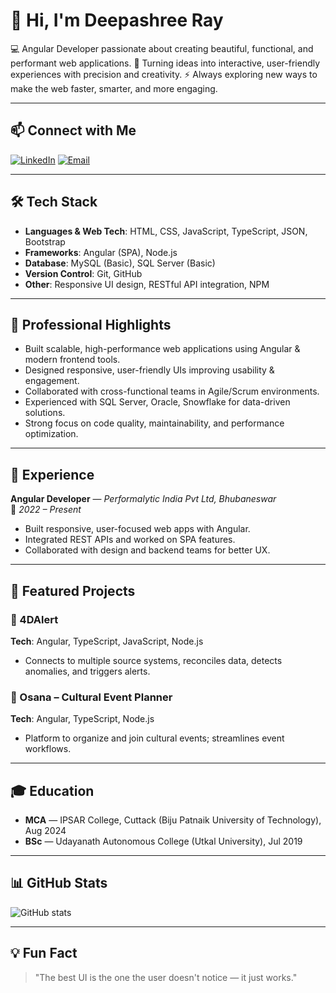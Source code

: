 # 👋 Hi, I'm Deepashree Ray

💻 Angular Developer passionate about creating beautiful, functional, and performant web applications.
🎯 Turning ideas into interactive, user-friendly experiences with precision and creativity.
⚡ Always exploring new ways to make the web faster, smarter, and more engaging.

---

## 📫 Connect with Me
[![LinkedIn](https://img.shields.io/badge/LinkedIn-blue?style=for-the-badge&logo=linkedin)](https://www.linkedin.com/in/deepashree-ray-b70196218/)
[![Email](https://img.shields.io/badge/Email-red?style=for-the-badge&logo=gmail&logoColor=white)](mailto:raydeepashree48@gmail.com)

---

## 🛠 Tech Stack
- **Languages & Web Tech**: HTML, CSS, JavaScript, TypeScript, JSON, Bootstrap  
- **Frameworks**: Angular (SPA), Node.js  
- **Database**: MySQL (Basic), SQL Server (Basic)  
- **Version Control**: Git, GitHub  
- **Other**: Responsive UI design, RESTful API integration, NPM

---

## 💼 Professional Highlights  
- Built scalable, high-performance web applications using Angular & modern frontend tools.  
- Designed responsive, user-friendly UIs improving usability & engagement.  
- Collaborated with cross-functional teams in Agile/Scrum environments.  
- Experienced with SQL Server, Oracle, Snowflake for data-driven solutions.  
- Strong focus on code quality, maintainability, and performance optimization.  

---
## 💼 Experience
**Angular Developer** — *Performalytic India Pvt Ltd, Bhubaneswar*  
📅 *2022 – Present*  
- Built responsive, user-focused web apps with Angular.  
- Integrated REST APIs and worked on SPA features.  
- Collaborated with design and backend teams for better UX.

---

## 📂 Featured Projects

### 🔹 4DAlert
**Tech**: Angular, TypeScript, JavaScript, Node.js  
- Connects to multiple source systems, reconciles data, detects anomalies, and triggers alerts.

### 🔹 Osana – Cultural Event Planner
**Tech**: Angular, TypeScript, Node.js  
- Platform to organize and join cultural events; streamlines event workflows.

---

## 🎓 Education
- **MCA** — IPSAR College, Cuttack (Biju Patnaik University of Technology), Aug 2024  
- **BSc** — Udayanath Autonomous College (Utkal University), Jul 2019

---

## 📊 GitHub Stats
![GitHub stats](https://github-readme-stats.vercel.app/api?username=DeepashreeRay&show_icons=true&theme=radical) 

---

## 💡 Fun Fact
> "The best UI is the one the user doesn't notice — it just works."
